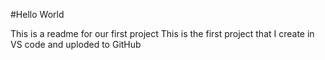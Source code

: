 #Hello World 

This is a readme for our first project
This is the first project that I create in VS code and uploded to GitHub